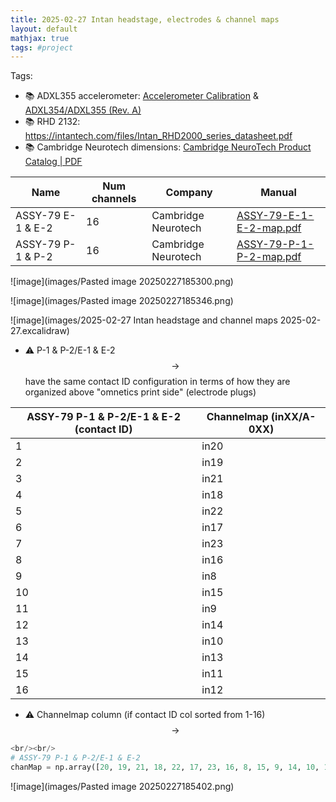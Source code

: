 ```yaml
---
title: 2025-02-27 Intan headstage, electrodes & channel maps
layout: default 
mathjax: true
tags: #project
---
```

Tags:  
- 📚 ADXL355 accelerometer: [Accelerometer Calibration](https://intantech.com/files/Intan_RHD2000_accelerometer_calibration.pdf) & [ADXL354/ADXL355 (Rev. A)](https://www.analog.com/media/en/technical-documentation/data-sheets/adxl354_355.pdf) 
- 📚 RHD 2132: https://intantech.com/files/Intan_RHD2000_series_datasheet.pdf
- 📚 Cambridge Neurotech dimensions: [Cambridge NeuroTech Product Catalog | PDF](https://www.scribd.com/document/771039846/Cambridge-NeuroTech-Product-Catalog)

| Name              | Num channels | Company             | Manual                                                                                             |
| ----------------- | ------------ | ------------------- | -------------------------------------------------------------------------------------------------- |
| ASSY-79 E-1 & E-2 | 16           | Cambridge Neurotech | [ASSY-79-E-1-E-2-map.pdf](https://www.cambridgeneurotech.com/assets/files/ASSY-79-E-1-E-2-map.pdf) |
| ASSY-79 P-1 & P-2 | 16           | Cambridge Neurotech | [ASSY-79-P-1-P-2-map.pdf](https://www.cambridgeneurotech.com/assets/files/ASSY-79-P-1-P-2-map.pdf) |

![image](images/Pasted image 20250227185300.png)


![image](images/Pasted image 20250227185346.png)

![image](images/2025-02-27 Intan headstage and channel maps 2025-02-27.excalidraw)
- ⚠️ P-1 & P-2/E-1 & E-2 $$\rightarrow$$ have the same contact ID configuration in terms of how they are organized above "omnetics print side" (electrode plugs)

| ASSY-79 P-1 & P-2/E-1 & E-2 (contact ID) | Channelmap (inXX/A-0XX) |
| ---------------------------------------- | ----------------------- |
| 1                                        | in20                    |
| 2                                        | in19                    |
| 3                                        | in21                    |
| 4                                        | in18                    |
| 5                                        | in22                    |
| 6                                        | in17                    |
| 7                                        | in23                    |
| 8                                        | in16                    |
| 9                                        | in8                     |
| 10                                       | in15                    |
| 11                                       | in9<br>                 |
| 12                                       | in14                    |
| 13                                       | in10                    |
| 14                                       | in13                    |
| 15                                       | in11                    |
| 16                                       | in12                    |


- ⚠️ Channelmap column (if contact ID col sorted from 1-16) $$\rightarrow$$ 
```python
<br/><br/>
# ASSY-79 P-1 & P-2/E-1 & E-2
chanMap = np.array([20, 19, 21, 18, 22, 17, 23, 16, 8, 15, 9, 14, 10, 13, 11, 12])
```


![image](images/Pasted image 20250227185402.png)


